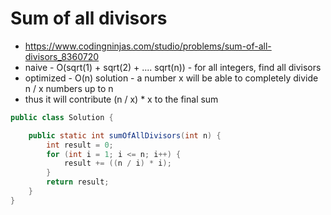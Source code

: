 # Sum of all divisors

- https://www.codingninjas.com/studio/problems/sum-of-all-divisors_8360720
- naive - O(sqrt(1) + sqrt(2) + .... sqrt(n)) - for all integers, find all divisors
- optimized - O(n) solution - a number x will be able to completely divide n / x numbers up to n
- thus it will contribute (n / x) * x to the final sum

```java
public class Solution {

    public static int sumOfAllDivisors(int n) {
        int result = 0;
        for (int i = 1; i <= n; i++) {
            result += ((n / i) * i);
        }
        return result;
    }
}
```
